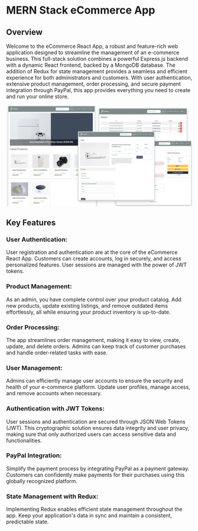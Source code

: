 <h1>MERN Stack eCommerce App </h1>

<h2>Overview</h2>

Welcome to the eCommerce React App, a robust and feature-rich web application designed to streamline the management of an e-commerce business. This full-stack solution combines a powerful Express.js backend with a dynamic React frontend, backed by a MongoDB database. The addition of Redux for state management provides a seamless and efficient experience for both administrators and customers. With user authentication, extensive product management, order processing, and secure payment integration through PayPal, this app provides everything you need to create and run your online store.

<img src="./frontend/public/images/screens.png" style="max-width: 100%;">

<h2>Key Features</h2>

<h3>User Authentication:</h3>
User registration and authentication are at the core of the eCommerce React App. Customers can create accounts, log in securely, and access personalized features. User sessions are managed with the power of JWT tokens.

<h3>Product Management:</h3>
As an admin, you have complete control over your product catalog. Add new products, update existing listings, and remove outdated items effortlessly, all while ensuring your product inventory is up-to-date.

<h3>Order Processing:</h3>
The app streamlines order management, making it easy to view, create, update, and delete orders. Admins can keep track of customer purchases and handle order-related tasks with ease.

<h3>User Management:</h3>
Admins can efficiently manage user accounts to ensure the security and health of your e-commerce platform. Update user profiles, manage access, and remove accounts when necessary.

<h3>Authentication with JWT Tokens:</h3>
User sessions and authentication are secured through JSON Web Tokens (JWT). This cryptographic solution ensures data integrity and user privacy, making sure that only authorized users can access sensitive data and functionalities.

<h3>PayPal Integration:</h3>
Simplify the payment process by integrating PayPal as a payment gateway. Customers can confidently make payments for their purchases using this globally recognized platform.

<h3>State Management with Redux:</h3>
Implementing Redux enables efficient state management throughout the app. Keep your application's data in sync and maintain a consistent, predictable state.
